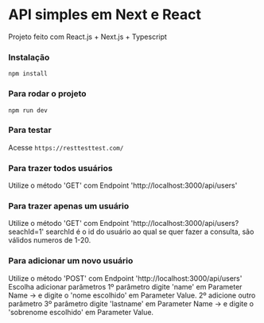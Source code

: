# API simples em Next e React
Projeto feito com React.js + Next.js + Typescript


### Instalação
`npm install`

### Para rodar o projeto
`npm run dev`

### Para testar
Acesse `https://resttesttest.com/` 

### Para trazer todos usuários 
Utilize o método 'GET' com Endpoint 'http://localhost:3000/api/users'

### Para trazer apenas um usuário
Utilize o método 'GET' com Endpoint 'http://localhost:3000/api/users?seachId=1'
searchId é o id do usuário ao qual se quer fazer a consulta, são válidos numeros de 1-20.

### Para adicionar um novo usuário
Utilize o método 'POST' com Endpoint 'http://localhost:3000/api/users'
Escolha adicionar parâmetros
1º parâmetro digite 'name' em Parameter Name -> e digite o 'nome escolhido' em Parameter Value. 
2º adicione outro parâmetro
3º parâmetro digite 'lastname' em Parameter Name -> e digite o 'sobrenome escolhido' em Parameter Value. 